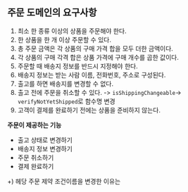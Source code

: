 ## 주문 도메인의 요구사항  
1. 최소 한 종류 이상의 상품을 주문해야 한다.    
2. 한 상품을 한 개 이상 주문할 수 있다.  
3. 총 주문 금액은 각 상품의 구매 가격 합을 모두 더한 금액이다.  
4. 각 상품의 구매 각격 합은 상품 가격에 구매 개수를 곱한 값이다.  
5. 주문할 때 배송지 정보를 반드시 지정해야 한다.  
6. 배송지 정보는 받는 사람 이름, 전화번호, 주소로 구성된다.  
7. 출고를 하면 배송지를 변경할 수 없다.  
8. 출고 전에 주문을 취소할 수 있다. -> `isShippingChangeable`-> `verifyNotYetShipped`로 함수명 변경  
9. 고객이 결제를 완료하기 전에는 상품을 준비하지 않는다.    

**주문이 제공하는 기능**  
- 출고 상태로 변경하기  
- 배송지 정보 변경하기  
- 주문 취소하기  
- 결제 완료하기  

+) 헤당 주문 제약 조건이름을 변경한 이유는 
